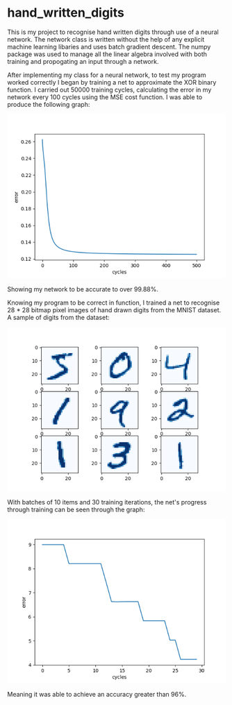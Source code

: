 # hand_written_digits

This is my project to recognise hand written digits through use of a neural network. The network class is written without the help of any explicit machine learning libaries and uses batch gradient descent.
The numpy package was used to manage all the linear algebra involved with both training and propogating an input through a network.

After implementing my class for a neural network, to test my program worked correctly I began by training a net to approximate the XOR binary function. 
I carried out 50000 training cycles, calculating the error in my network every 100 cycles using the MSE cost function. I was able to produce the following graph:

![image](xor_error.png)

Showing my network to be accurate to over 99.88%.

Knowing my program to be correct in function, I trained a net to recognise 28 * 28 bitmap pixel images of hand drawn digits from the MNIST dataset. A sample of digits from the dataset:

![image](mnist.png)

With batches of 10 items and 30 training iterations, the net's progress through training can be seen through the graph:

![image](mnist_error.png)

Meaning it was able to achieve an accuracy greater than 96%.
